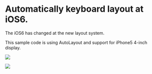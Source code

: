 Automatically keyboard layout at iOS6.
=============

The iOS6 has changed at the new layout system.

This sample code is using AutoLayout and support for iPhone5 4-inch display.

![](https://raw.github.com/Atrac613/AutoLayout-Compose-Demo-iOS/master/screenshot1.png)

![](https://raw.github.com/Atrac613/AutoLayout-Compose-Demo-iOS/master/screenshot2.png)

